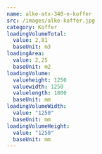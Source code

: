 ```yaml
---
name: alke-atx-340-e-koffer
src: /images/alke-koffer.jpg
category: Koffer
loadingVolumeTotal:
  value: 2,81
  baseUnit: m3
loadingArea:
  value: 2,25
  baseUnit: m2
loadingVolume:
  valueheight: 1250
  valuewidth: 1250
  valuelength: 1800
  baseUnit: mm
loadingVolumeWidth:
  value: "1250"
  baseUnit: mm
loadingVolumeHeight:
  value: "1250"
  baseUnit: mm
---
```

